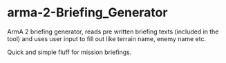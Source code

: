 # arma-2-Briefing_Generator

ArmA 2 briefing generator, reads pre written briefing texts (included in the tool) and uses user input to fill out like terrain name, enemy name etc.

Quick and simple fluff for mission briefings.
